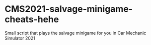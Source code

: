 # CMS2021-salvage-minigame-cheats-hehe
Small script that plays the salvage minigame for you in Car Mechanic Simulator 2021
